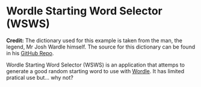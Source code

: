 # Wordle Starting Word Selector (WSWS)

**Credit:** The dictionary used for this example is taken from the man, the legend, Mr Josh Wardle himself. The source for this dictionary can be found in his [GitHub Repo](https://github.com/powerlanguage/word-lists/blob/master/word-list-raw.txt).

Wordle Starting Word Selector (WSWS) is an application that attemps to generate a good random starting word to use with [Wordle](https://www.powerlanguage.co.uk/wordle/). It has limited pratical use but... why not?

